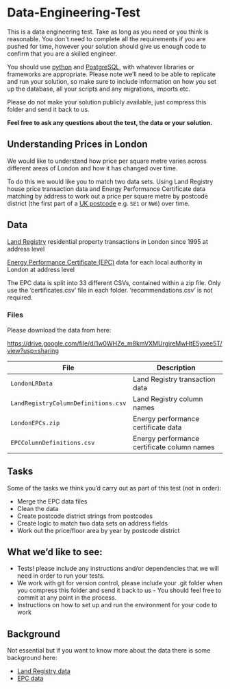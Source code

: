 Data-Engineering-Test
=====================

This is a data engineering test.  Take as long as you need or you think is
reasonable. You don't need to complete all the requirements if you are pushed
for time, however your solution should give us enough code to confirm that you
are a skilled engineer.

You should use [python](https://www.python.org/) and
[PostgreSQL](https://www.postgresql.org/), with whatever libraries or
frameworks are appropriate.  Please note we’ll need to be able to
replicate and run your solution, so make sure to include information on how you set up the database, all your scripts and any migrations, imports etc.

Please do not make your solution publicly available, just compress this folder
and send it back to us.

**Feel free to ask any questions about the test, the data or your solution.**

Understanding Prices in London
------------------------------

We would like to understand how price per square metre varies across different
areas of London and how it has changed over time.

To do this we would like you to match two data sets. Using Land Registry
house price transaction data and Energy Performance Certificate data matching
by address to work out a price per square metre by postcode district (the
first part of a [UK
postcode](https://en.wikipedia.org/wiki/Postcodes_in_the_United_Kingdom) e.g.
`SE1` or `NW6`) over time.

Data
----
[Land Registry](https://en.wikipedia.org/wiki/HM_Land_Registry) residential
property transactions in London since 1995 at address level

[Energy Performance Certificate
(EPC)](https://en.wikipedia.org/wiki/Energy_Performance_Certificate_(United_Kingdom))
data for each local authority in London at address level

The EPC data is split into 33 different CSVs, contained within a zip file.
Only use the ‘certificates.csv’ file in each folder.  ‘recommendations.csv’ is
not required.

### Files

Please download the data from here:

https://drive.google.com/file/d/1w0WHZe_m8kmVXMUrgireMwHtE5yxee5T/view?usp=sharing

File | Description
---- | -----------
`LondonLRData` | Land Registry transaction data
`LandRegistryColumnDefinitions.csv` | Land Registry column names
`LondonEPCs.zip` | Energy performance certificate data
`EPCColumnDefinitions.csv` | Energy performance certificate column names

Tasks
-----

Some of the tasks we think you’d carry out as part of this test (not in order):

- Merge the EPC data files
- Clean the data
- Create postcode district strings from postcodes
- Create logic to match two data sets on address fields
- Work out the price/floor area by year by postcode district


What we’d like to see:
----------------------

- Tests! please include any instructions and/or dependencies that we will need
  in order to run your tests.
- We work with git for version control, please include your .git folder when
  you compress this folder and send it back to us - You should feel free to
  commit at any point in the process.
- Instructions on how to set up and run the environment for your code to work

Background
----------

Not essential but if you want to know more about the data there is some
background here:

- [Land Registry data](http://landregistry.data.gov.uk/app/root/doc/ppd)
- [EPC data](https://epc.opendatacommunities.org/docs/guidance)

